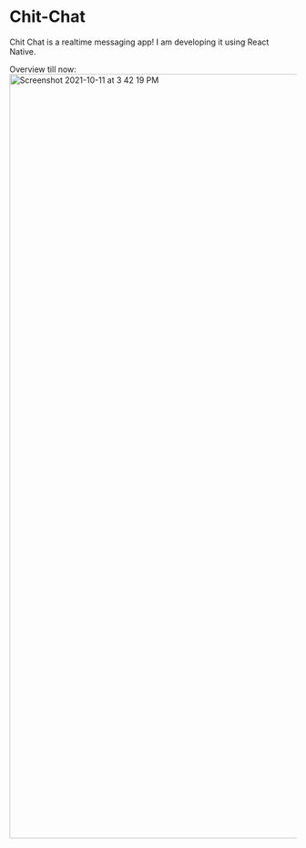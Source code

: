 # Chit-Chat
Chit Chat is a realtime messaging app! I am developing it using React Native.

Overview till now:
<img width="1344" alt="Screenshot 2021-10-11 at 3 42 19 PM" src="https://user-images.githubusercontent.com/72748253/136774272-f4658ab1-92c1-4f11-bb4a-f5d1b8dfc29b.png">
